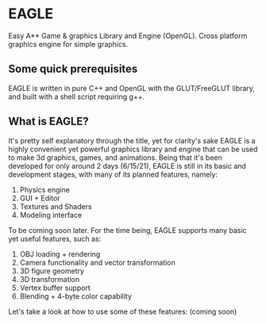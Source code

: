 # EAGLE
Easy A** Game & graphics Library and Engine (OpenGL). Cross platform graphics engine for simple graphics.
## Some quick prerequisites
EAGLE is written in pure C++ and OpenGL with the GLUT/FreeGLUT library, and built with a shell script requiring g++. 
## What is EAGLE?
It's pretty self explanatory through the title, yet for clarity's sake EAGLE is a highly convenient yet powerful graphics library and engine that can be used to make 3d graphics, games, and animations. Being that it's been developed for only around 2 days (6/15/21), EAGLE is still in its basic and development stages, with many of its planned features, namely:

1) Physics engine
2) GUI + Editor
3) Textures and Shaders
4) Modeling interface

To be coming soon later. For the time being, EAGLE supports many basic yet useful features, such as:

1) OBJ loading + rendering
2) Camera functionality and vector transformation
3) 3D figure geometry
4) 3D transformation
5) Vertex buffer support
6) Blending + 4-byte color capability

Let's take a look at how to use some of these features: (coming soon)
